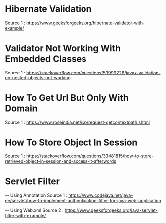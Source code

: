 # Hibernate Validation

Source 1 : https://www.geeksforgeeks.org/hibernate-validator-with-example/

# Validator Not Working With Embedded Classes

Source 1 : https://stackoverflow.com/questions/53999226/javax-validation-on-nested-objects-not-working

# How To Get Url But Only With Domain

Source 1 : https://www.roseindia.net/jsp/request-getcontextpath.shtml

# How To Store Object In Session 

Source 1 : https://stackoverflow.com/questions/33481815/how-to-store-retrieved-object-in-session-and-access-it-afterwords

# Servlet Filter 

-- Using Annotation
Source 1 : https://www.codejava.net/java-ee/servlet/how-to-implement-authentication-filter-for-java-web-application

-- Using Web.xml 
Source 2 : https://www.geeksforgeeks.org/java-servlet-filter-with-example/
